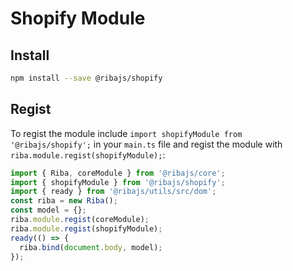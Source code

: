 # Shopify Module

## Install

```bash
npm install --save @ribajs/shopify
```

## Regist

To regist the module include `import shopifyModule from '@ribajs/shopify';` in your `main.ts` file and regist the module with `riba.module.regist(shopifyModule);`:

```ts
import { Riba, coreModule } from '@ribajs/core';
import { shopifyModule } from '@ribajs/shopify';
import { ready } from '@ribajs/utils/src/dom';
const riba = new Riba();
const model = {};
riba.module.regist(coreModule);
riba.module.regist(shopifyModule);
ready(() => {
  riba.bind(document.body, model);
});
```
